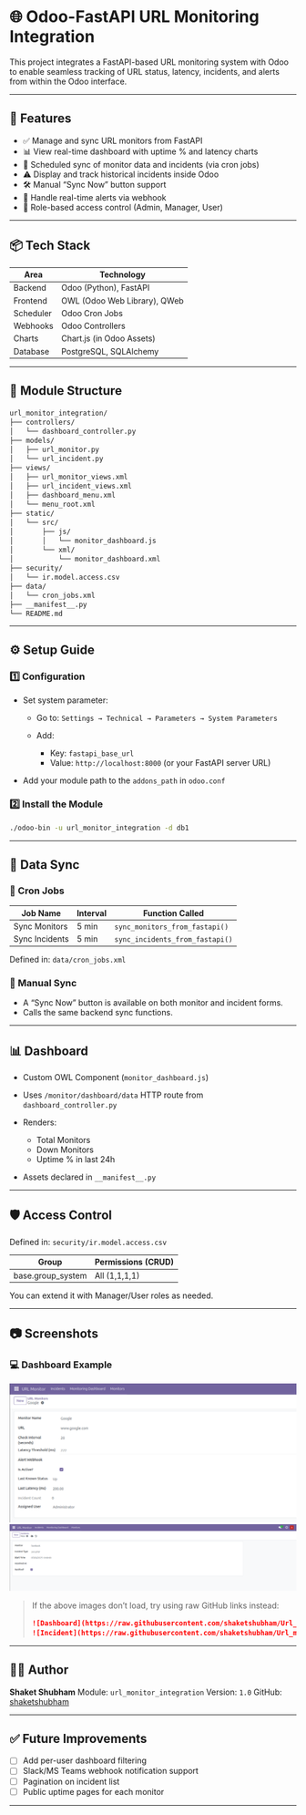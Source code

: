 # 🌐 Odoo-FastAPI URL Monitoring Integration

This project integrates a FastAPI-based URL monitoring system with Odoo to enable seamless tracking of URL status, latency, incidents, and alerts from within the Odoo interface.

---

## 📌 Features

- ✅ Manage and sync URL monitors from FastAPI
- 📊 View real-time dashboard with uptime % and latency charts
- 🔁 Scheduled sync of monitor data and incidents (via cron jobs)
- ⚠️ Display and track historical incidents inside Odoo
- 🛠️ Manual “Sync Now” button support
- 🔔 Handle real-time alerts via webhook
- 👥 Role-based access control (Admin, Manager, User)

---

## 📦 Tech Stack

| Area        | Technology               |
|-------------|---------------------------|
| Backend     | Odoo (Python), FastAPI     |
| Frontend    | OWL (Odoo Web Library), QWeb |
| Scheduler   | Odoo Cron Jobs             |
| Webhooks    | Odoo Controllers           |
| Charts      | Chart.js (in Odoo Assets)  |
| Database    | PostgreSQL, SQLAlchemy     |

---

## 🧱 Module Structure

```plaintext
url_monitor_integration/
├── controllers/
│   └── dashboard_controller.py
├── models/
│   ├── url_monitor.py
│   └── url_incident.py
├── views/
│   ├── url_monitor_views.xml
│   ├── url_incident_views.xml
│   ├── dashboard_menu.xml
│   └── menu_root.xml
├── static/
│   └── src/
│       ├── js/
│       │   └── monitor_dashboard.js
│       └── xml/
│           └── monitor_dashboard.xml
├── security/
│   └── ir.model.access.csv
├── data/
│   └── cron_jobs.xml
├── __manifest__.py
└── README.md
````

---

## ⚙️ Setup Guide

### 1️⃣ Configuration

* Set system parameter:

  * Go to: `Settings → Technical → Parameters → System Parameters`
  * Add:

    * Key: `fastapi_base_url`
    * Value: `http://localhost:8000` (or your FastAPI server URL)

* Add your module path to the `addons_path` in `odoo.conf`

### 2️⃣ Install the Module

```bash
./odoo-bin -u url_monitor_integration -d db1
```

---

## 🔁 Data Sync

### 🔹 Cron Jobs

| Job Name       | Interval | Function Called                 |
| -------------- | -------- | ------------------------------- |
| Sync Monitors  | 5 min    | `sync_monitors_from_fastapi()`  |
| Sync Incidents | 5 min    | `sync_incidents_from_fastapi()` |

Defined in: `data/cron_jobs.xml`

### 🔹 Manual Sync

* A “Sync Now” button is available on both monitor and incident forms.
* Calls the same backend sync functions.

---

## 📊 Dashboard

* Custom OWL Component (`monitor_dashboard.js`)
* Uses `/monitor/dashboard/data` HTTP route from `dashboard_controller.py`
* Renders:

  * Total Monitors
  * Down Monitors
  * Uptime % in last 24h
* Assets declared in `__manifest__.py`

---

## 🛡️ Access Control

Defined in: `security/ir.model.access.csv`

| Group              | Permissions (CRUD) |
| ------------------ | ------------------ |
| base.group\_system | All (1,1,1,1)      |

You can extend it with Manager/User roles as needed.

---

## 📷 Screenshots

### 💻 Dashboard Example

![URL\_MONITOR Screenshot](assets/screenshots/url_monitors.png)
![URL\_INCIDENT Screenshot](assets/screenshots/url_incident.png)

> If the above images don’t load, try using raw GitHub links instead:
>
> ```markdown
> ![Dashboard](https://raw.githubusercontent.com/shaketshubham/Url_monitor_inte/main/assets/screenshots/url_monitors.png)
> ![Incident](https://raw.githubusercontent.com/shaketshubham/Url_monitor_inte/main/assets/screenshots/url_incident.png)
> ```

---

## 👨‍💻 Author

**Shaket Shubham**
Module: `url_monitor_integration`
Version: `1.0`
GitHub: [shaketshubham](https://github.com/shaketshubham)

---

## ✅ Future Improvements

* [ ] Add per-user dashboard filtering
* [ ] Slack/MS Teams webhook notification support
* [ ] Pagination on incident list
* [ ] Public uptime pages for each monitor

---

